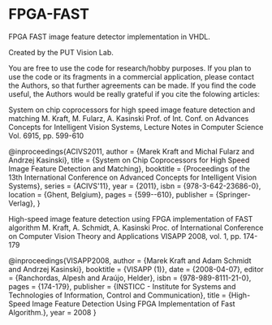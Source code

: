 FPGA-FAST
=========

FPGA FAST image feature detector implementation in VHDL.

Created by the PUT Vision Lab.

You are free to use the code for research/hobby purposes. If you plan to use the code or its fragments in a commercial application, please contact the Authors, so that further agreements can be made. If you find the code useful, the Authors would be really grateful if you cite the folowing articles:

System on chip coprocessors for high speed image feature detection and matching
M. Kraft, M. Fularz, A. Kasinski
Prof. of Int. Conf. on Advances Concepts for Intelligent Vision Systems, Lecture Notes in Computer Science Vol. 6915, pp. 599-610

@inproceedings{ACIVS2011,
 author = {Marek Kraft and Michal Fularz and Andrzej Kasinski},
 title = {System on Chip Coprocessors for High Speed Image Feature Detection and Matching},
 booktitle = {Proceedings of the 13th International Conference on Advanced Concepts for Intelligent Vision Systems},
 series = {ACIVS'11},
 year = {2011},
 isbn = {978-3-642-23686-0},
 location = {Ghent, Belgium},
 pages = {599--610},
 publisher = {Springer-Verlag},
} 

High-speed image feature detection using FPGA implementation of FAST algorithm
M. Kraft, A. Schmidt, A. Kasinski
Proc. of  International Conference on Computer Vision Theory and Applications VISAPP 2008, vol. 1, pp. 174-179


@inproceedings{VISAPP2008,
  author = {Marek Kraft and Adam Schmidt and Andrzej Kasinski},
  booktitle = {VISAPP (1)},
  date = {2008-04-07},
  editor = {Ranchordas, Alpesh and Araújo, Helder},
  isbn = {978-989-8111-21-0},
  pages = {174-179},
  publisher = {INSTICC - Institute for Systems and Technologies of Information, Control and Communication},
  title = {High-Speed Image Feature Detection Using FPGA Implementation of Fast Algorithm.},
  year = 2008
}
